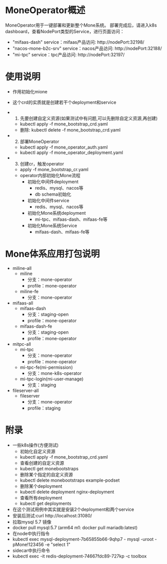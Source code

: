 # MoneOperator概述
MoneOperator用于一键部署和更新整个Mone系统。
部署完成后，请进入k8s dashboard，查看NodePort类型的Service，进行页面访问：
+ "mifaas-dash" service：mifaas产品访问: http://nodePort:32198/
+ "nacos-mone-b2c-srv" service：nacos产品访问: http://nodePort:32188/
+ "mi-tpc" service：tpc产品访问: http://nodePort:32197/


# 使用说明
+ 作用初始化mione
+ 这个crd的实质就是创建若干个deployment和service
+ 1. 先要创建自定义资源(如果测试中有问题,可以先删除自定义资源,再创建)
  + kubectl apply -f mone_bootstrap_crd.yaml
  + 删除: kubectl delete -f mone_bootstrap_crd.yaml
+ 2. 部署MoneOperator
  + kubectl apply -f mone_operator_auth.yaml
  + kubectl apply -f mone_operator_deployment.yaml

+ 3. 创建cr，触发operator
  + apply -f mone_bootstrap_cr.yaml
  + operator内部初始化Mone流程
    + 初始化中间件deployment
      + redis、mysql、nacos等
      + db schema初始化
    + 初始化中间件service
      + redis、mysql、nacos等
    + 初始化Mone系统deployment
      + mi-tpc、mifaas-dash、mifaas-fe等
    + 初始化Mone系统Service
      + mifaas-dash、mifaas-fe等

# Mone体系应用打包说明
+ miline-all
  + miline
    + 分支：mone-operator
    + profile：mone-operator
  + miline-fe
    + 分支：mone-operator
+ mifaas-all
  + mifaas-dash
    + 分支：staging-open
    + profile：mone-operator
  + mifaas-dash-fe
    + 分支：staging-open
    + profile：mone-operator
+ mitpc-all
  + mi-tpc
    + 分支：mone-operator
    + profile：mone-operator
  + mi-tpc-fe(mi-permission)
    + 分支：mone-k8s-operator
  + mi-tpc-login(mi-user-manage)
    + 分支：staging
+ fileserver-all
  + fileserver
    + 分支：mone-operator
    + profile：staging





# 附录
+ 一些k8s操作(方便测试)
  + 初始化自定义资源
  + kubectl apply -f mone_bootstrap_crd.yaml
  + 查看创建的自定义资源
  + kubectl get monebootstraps
  + 删除某个指定的自定义资源
  + kubectl delete monebootstraps example-podset
  + 删除某个deployment
  + kubectl delete deployment nginx-deployment
  + 查看所有deployment
  + kubectl get deployments
+ 在这个测试用例中其实就是安装2个deployment和两个service
+ 安装后测试:curl http://localhost:31080/
+ 拉取mysql 5.7 镜像
+ docker pull mysql:5.7  (arm64 m1: docker pull mariadb:latest)
+ 在node中执行指令
+ kubectl exec mysql-deployment-7b65855b66-9qhp7 - mysql -uroot -pMone!123456 -e "select 1"
+ sidecar中执行命令
+ kubectl exec -it redis-deployment-74667fdc89-727kp -c toolbox